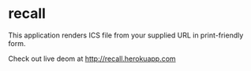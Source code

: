 recall
======

This application renders ICS file from your supplied URL in
print-friendly form.

Check out live deom at http://recall.herokuapp.com
